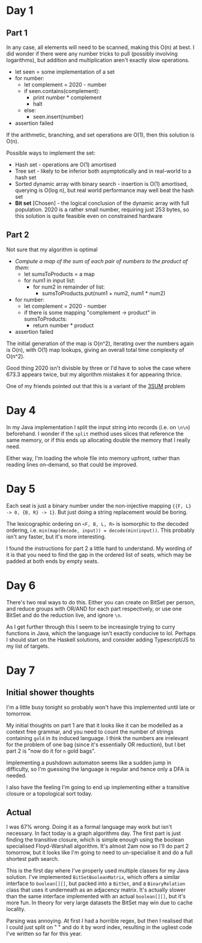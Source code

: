 # Day 1
## Part 1

In any case, all elements will need to be scanned, making this O(n) at best. I did wonder if there were any number tricks to pull (possibly involving logarithms), but addition and multiplication aren't exactly slow operations.

* let seen = some implementation of a set
* for number:
  * let complement = 2020 - number
  * if seen.contains(complement):
	* print number * complement
	* halt
  * else:
      * seen.insert(number)
* assertion failed

If the arithmetic, branching, and set operations are O(1), then this solution is O(n).

Possible ways to implement the set:

* Hash set - operations are O(1) amortised
* Tree set - likely to be inferior both asymptotically and in real-world to a hash set
* Sorted dynamic array with binary search - insertion is O(1) amortised, querying is O(log n), but real world performance may well beat the hash set
* **Bit set** [Chosen] - the logical conclusion of the dynamic array with full population. 2020 is a rather small number, requiring just 253 bytes, so this solution is quite feasible even on constrained hardware

## Part 2

Not sure that my algorithm is optimal

* *Compute a map of the sum of each pair of numbers to the product of them:*
    * let sumsToProducts = a map
    * for num1 in input list:
        * for num2 in remainder of list:
            * sumsToProducts.put(num1 + num2, num1 * num2)
* for number:
    * let complement = 2020 - number
    * if there is some mapping "complement -> product" in sumsToProducts:
        * return number * product
* assertion failed

The initial generation of the map is O(n^2), iterating over the numbers again is O(n), with O(1) map lookups, giving an overall total time complexity of O(n^2).

Good thing 2020 isn't divisble by three or I'd have to solve the case where 673.3 appears twice, but my algorithm mistakes it for appearing thrice.

One of my friends pointed out that this is a variant of the [3SUM](https://en.wikipedia.org/wiki/3SUM) problem

# Day 4

In my Java implementation I split the input string into records (i.e. on `\n\n`) beforehand. I wonder if the `split` method uses slices that reference the same memory, or if this ends up allocating double the memory that I really need.

Either way, I'm loading the whole file into memory upfront, rather than reading lines on-demand, so that could be improved.

# Day 5

Each seat is just a binary number under the non-injective mapping `{{F, L} -> 0, {B, R} -> 1}`. But just doing a string replacement would be boring.

The lexicographic ordering on `<F, B, L, R>` is isomorphic to the decoded ordering, i.e. `min(map(decode, input)) = decode(min(input))`. This probably isn't any faster, but it's more interesting.

I found the instructions for part 2 a little hard to understand. My wording of it is that you need to find the gap in the ordered list of seats, which may be padded at both ends by empty seats.

# Day 6

There's two real ways to do this. Either you can create on BitSet per person, and reduce groups with OR/AND for each part respectively, or use one BitSet and do the reduction live, and ignore `\n`.

As I get further through this I seem to be increasingle trying to curry functions in Java, which the language isn't exactly conducive to lol. Perhaps I should start on the Haskell solutions, and consider adding Typescript/JS to my list of targets.

# Day 7

## Initial shower thoughts

I'm a little busy tonight so probably won't have this implemented until late or tomorrow.

My initial thoughts on part 1 are that it looks like it can be modelled as a context free grammar, and you need to count the number of strings containing `gold` in its induced language. I think the numbers are irrelevant for the problem of one bag (since it's essentially OR reduction), but I bet part 2 is "now do it for `n` gold bags".

Implementing a pushdown automaton seems like a sudden jump in difficulty, so I'm guessing the language is regular and hence only a DFA is needed.

I also have the feeling I'm going to end up implementing either a transitive closure or a topological sort today.

## Actual

I was 67% wrong. Doing it as a formal language may work but isn't necessary. In fact today is a graph algorithms day. The first part is just finding the transitive closure, which is simple enough using the boolean specialised Floyd-Warshall algorithm. It's almost 2am now so I'll do part 2 tomorrow, but it looks like I'm going to need to un-specialise it and do a full shortest path search.

This is the first day where I've properly used multiple classes for my Java solution. I've implemented `BitSetBooleanMatrix`, which offers a similar interface to `boolean[][]`, but packed into a `BitSet`, and a `BinaryRelation` class that uses it underneath as an adjacency matrix. It's actually slower than the same interface implemented with an actual `boolean[][]`, but it's more fun. In theory for very large datasets the BitSet may win due to cache locality.

Parsing was annoying. At first I had a horrible regex, but then I realised that I could just split on " " and do it by word index, resulting in the ugliest code I've written so far for this year.
